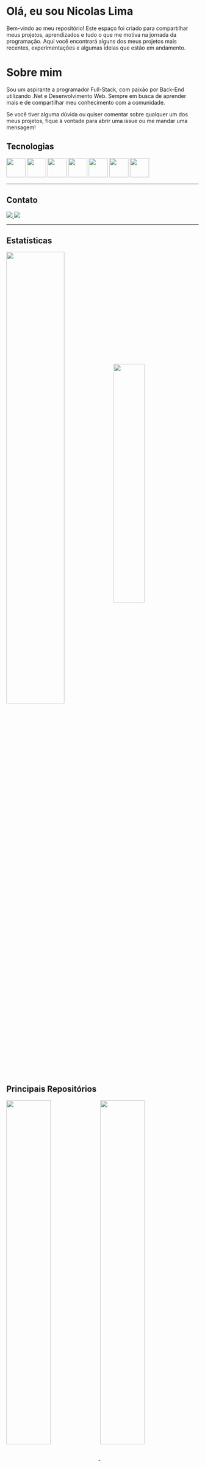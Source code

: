 # Olá, eu sou Nicolas Lima

Bem-vindo ao meu repositório! Este espaço foi criado para compartilhar meus projetos, aprendizados e tudo o que me motiva na jornada da programação. Aqui você encontrará alguns dos meus projetos mais recentes, experimentações e algumas ideias que estão em andamento.

# Sobre mim

Sou um aspirante a programador Full-Stack, com paixão por Back-End utilizando .Net e Desenvolvimento Web. Sempre em busca de aprender mais e de compartilhar meu conhecimento com a comunidade.

Se você tiver alguma dúvida ou quiser comentar sobre qualquer um dos meus projetos, fique à vontade para abrir uma issue ou me mandar uma mensagem!

## Tecnologias  

<div>
  <img height="50" width="50" src="https://cdn.jsdelivr.net/gh/devicons/devicon@latest/icons/html5/html5-original.svg">   
  <img height="50" width="50" src="https://cdn.jsdelivr.net/gh/devicons/devicon@latest/icons/css3/css3-original.svg">
  <img height="50" width="50" src="https://cdn.jsdelivr.net/gh/devicons/devicon@latest/icons/javascript/javascript-original.svg">  
  <img height="50" width="50" src="https://cdn.jsdelivr.net/gh/devicons/devicon@latest/icons/csharp/csharp-original.svg">
  <img height="50" width="50" src="https://cdn.jsdelivr.net/gh/devicons/devicon@latest/icons/php/php-original.svg"/>
  <img height="50" width="50" src="https://cdn.jsdelivr.net/gh/devicons/devicon@latest/icons/mariadb/mariadb-original-wordmark.svg">
  <img height="50" width="50" src="https://cdn.jsdelivr.net/gh/devicons/devicon@latest/icons/bootstrap/bootstrap-original.svg">
</div>

---

## Contato

  <a href="https://www.linkedin.com/in/nicolaslima01/">
    <img src="https://img.shields.io/badge/LinkedIn-0077B5?style=for-the-badge&logo=linkedin&logoColor=white">
  </a>
  
  <a href="mailto:nicolasrlima@protonmail.com">
    <img src="https://img.shields.io/badge/ProtonMail-8B89CC?style=for-the-badge&logo=protonmail&logoColor=white">
  </a>

<!--![](https://komarev.com/ghpvc/?username=your-github-NicolasLima01&color=green&label=PROFILE+VIEWS)-->

---

## Estatísticas  

<div>
  <img align="center" width="55%" src="https://github-readme-stats.vercel.app/api?username=NicolasLima01&show_icons=true&theme=merko&locale=pt-br">
  <img align="center" width="40%" 
    src="https://github-readme-stats.vercel.app/api/top-langs/?username=NicolasLima01&size_weight=0.5&count_weight=0.5&layout=compact&theme=merko&locale=pt-br">
</div>

## Principais Repositórios
<div>

<a href="https://github.com/NicolasLima01/HardConstruct">
  <img align="center" width="48%" src="https://github-readme-stats.vercel.app/api/pin/?username=NicolasLima01&repo=HardConstruct&theme=merko" />
</a>
<a href="https://github.com/NicolasLima01/GreenIT">
    <img align="center" width="48%" src="https://github-readme-stats.vercel.app/api/pin/?username=NicolasLima01&repo=GreenIT&theme=merko" />
</a>
</div>
